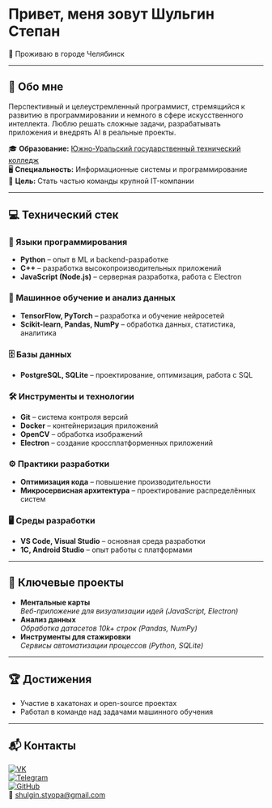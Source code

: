 # Привет, меня зовут Шульгин Степан  
📍 Проживаю в городе Челябинск  

---

## 👻 Обо мне  
Перспективный и целеустремленный программист, стремящийся к развитию в программировании и немного в сфере искусственного интеллекта. Люблю решать сложные задачи, разрабатывать приложения и внедрять AI в реальные проекты.  

🎓 **Образование:** [Южно-Уральский государственный технический колледж](https://sustec.ru/)  
🖥 **Специальность:** Информационные системы и программирование  
🎯 **Цель:** Стать частью команды крупной IT-компании  

---

## 💻 Технический стек  

### 🔹 Языки программирования  
- **Python** – опыт в ML и backend-разработке  
- **C++** – разработка высокопроизводительных приложений  
- **JavaScript (Node.js)** – серверная разработка, работа с Electron  

### 🤖 Машинное обучение и анализ данных  
- **TensorFlow, PyTorch** – разработка и обучение нейросетей  
- **Scikit-learn, Pandas, NumPy** – обработка данных, статистика, аналитика  

### 🗄️ Базы данных  
- **PostgreSQL, SQLite** – проектирование, оптимизация, работа с SQL  

### 🛠️ Инструменты и технологии  
- **Git** – система контроля версий  
- **Docker** – контейнеризация приложений  
- **OpenCV** – обработка изображений  
- **Electron** – создание кроссплатформенных приложений  

### ⚙️ Практики разработки  
- **Оптимизация кода** – повышение производительности   
- **Микросервисная архитектура** – проектирование распределённых систем  

### 🖥️ Среды разработки  
- **VS Code, Visual Studio** – основная среда разработки  
- **1C, Android Studio** – опыт работы с платформами  

---

## 🚀 Ключевые проекты  
- **Ментальные карты**  
  *Веб-приложение для визуализации идей (JavaScript, Electron)*  
- **Анализ данных**  
  *Обработка датасетов 10k+ строк (Pandas, NumPy)*  
- **Инструменты для стажировки**  
  *Сервисы автоматизации процессов (Python, SQLite)*  

---

## 🏆 Достижения  
- Участие в хакатонах и open-source проектах  
- Работал в команде над задачами машинного обучения  

---

## 📬 Контакты  
[![VK](https://img.shields.io/badge/VK-0077FF?style=for-the-badge&logo=VK&logoColor=white)](https://vk.com/id859215299)  
[![Telegram](https://img.shields.io/badge/Telegram-26A5E4?style=for-the-badge&logo=telegram&logoColor=white)](https://t.me/INFORGG)  
[![GitHub](https://img.shields.io/badge/GitHub-181717?style=for-the-badge&logo=github&logoColor=white)](https://github.com/INFORGi)  
📧 [shulgin.styopa@gmail.com](mailto:shulgin.styopa@gmail.com)  
